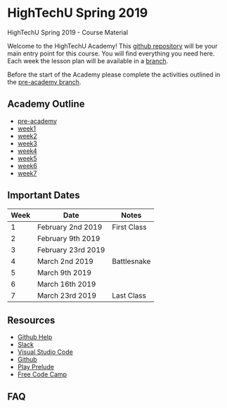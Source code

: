 # HighTechU Spring 2019

HighTechU Spring 2019 - Course Material

Welcome to the HighTechU Academy! This [github repository](https://help.github.com/articles/about-repositories/) will be your main entry point for this course. You will find everything you need here. Each week the lesson plan will be available in a [branch](https://help.github.com/articles/about-branches/). 

Before the start of the Academy please complete the activities outlined in the [pre-academy branch](https://github.com/hightechu/hightechu-spring2019/tree/pre-academy). 

## Academy Outline

* [pre-academy](https://github.com/hightechu/hightechu-spring2019/tree/pre-academy)
* [week1]()
* [week2]()
* [week3]()
* [week4]()
* [week5]()
* [week6]()
* [week7]()

## Important Dates

| Week | Date               | Notes       |
|------|--------------------|-------------|
| 1    | February 2nd 2019  | First Class |
| 2    | February 9th 2019  |             |
| 3    | February 23rd 2019 |             |
| 4    | March 2nd 2019     | Battlesnake |
| 5    | March 9th 2019     |             |
| 6    | March 16th 2019    |             |
| 7    | March 23rd 2019    | Last Class  |

## Resources

* [Github Help](https://help.github.com/)
* [Slack](https://slack.com/)
* [Visual Studio Code](https://code.visualstudio.com/)
* [Github](https://github.com/)
* [Play Prelude](http://www.playprelude.com/)
* [Free Code Camp](https://www.freecodecamp.org/)

## FAQ
